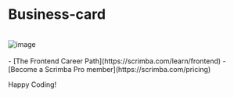 # Business-card
<br>
<img alt="image" src="https://github.com/wvdh/business-card/assets/16451862/51fe0bbb-acb7-4701-bf58-25ae9ab77074">
<br>
<br>
- [The Frontend Career Path](https://scrimba.com/learn/frontend)
- [Become a Scrimba Pro member](https://scrimba.com/pricing)

Happy Coding!
